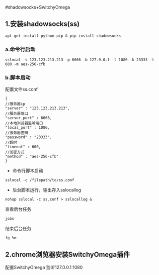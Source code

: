 #shadowsocks+SwitchyOmega
## 1.安装shadowsocks(ss)
```
apt-get install python-pip & pip install shadowsocks
```
### a.命令行启动
```
sslocal -s 123.123.213.213 -p 6666 -b 127.0.0.1 -l 1080 -k 23333 -t 600 -m aes-256-cfb 
```
### b.脚本启动
配置文件ss.conf
```
{
//服务器ip
"server" : "123.123.213.213",
//服务器端口
"server_port" : 6666,
//本地浏览器监听端口
"local_port" : 1080,
//服务器密码
"password" : "23333",
//超时
"timeout" : 600,
//加密方式
"method" : "aes-256-cfb"
}
```
* 命令行脚本启动
```
sslocal -c /filepath/to/ss.conf
```
* 后台脚本运行，输出存入sslocallog
```
nohup sslocal -c ss.conf > sslocallog &
```
查看后台任务
```
jobs
```
结束后台任务
```
fg %n
```
## 2.chrome浏览器安装SwitchyOmega插件
配置SwitchyOmega 监听127.0.0.1:1080

